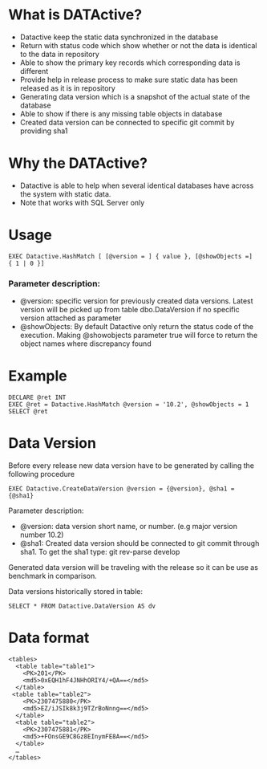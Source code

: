 # What is DATActive?
* Datactive keep the static data synchronized in the database
* Return with status code which show whether or not the data is identical to the data in repository
* Able to show the primary key records which corresponding data is different
* Provide help in release process to make sure static data has been released as it is in repository
* Generating data version which is a snapshot of the actual state of the database
* Able to show if there is any missing table objects in database
* Created data version can be connected to specific git commit by providing sha1

# Why the DATActive?
* Datactive is able to help when several identical databases have across the system with static data.  
* Note that works with SQL Server only

# Usage
```
EXEC Datactive.HashMatch [ [@version = ] { value }, [@showObjects =]  { 1 | 0 }]
```

### Parameter description:
* @version: specific version for previously created data versions. Latest version will be picked up from table dbo.DataVersion if no specific version attached as parameter
* @showObjects: By default Datactive only return the status code of the execution. Making @showobjects parameter true will force to return the object names where discrepancy found

# Example
``` 
DECLARE @ret INT
EXEC @ret = Datactive.HashMatch @version = '10.2', @showObjects = 1
SELECT @ret
```

# Data Version
Before every release new data version have to be generated by calling the following procedure

```
EXEC Datactive.CreateDataVersion @version = {@version}, @sha1 = {@sha1}
```
Parameter description:
* @version: data version short name, or number. (e.g major version number 10.2)
* @sha1: Created data version should be connected to git commit through sha1. To get the sha1 type: git rev-parse develop

Generated data version will be traveling with the release so it can be use as benchmark in comparison.
 
Data versions historically stored in table:

```
SELECT * FROM Datactive.DataVersion AS dv 
```

# Data format
``` 
<tables>
  <table table="table1">
    <PK>201</PK>
    <md5>0xEQH1hF4JNHhORIY4/+QA==</md5>
  </table>
 <table table="table2">
    <PK>2307475880</PK>
    <md5>EZ/iJSIk8k3j9TZrBoNnng==</md5>
  </table>
  <table table="table2">
    <PK>2307475881</PK>
    <md5>+FOnsGE9C8Gz8EInymFE8A==</md5>
  </table>
  …
</tables>
```
